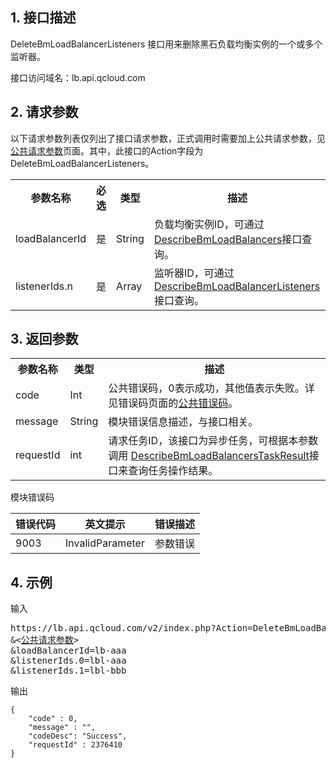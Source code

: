 ## 1. 接口描述
 DeleteBmLoadBalancerListeners 接口用来删除黑石负载均衡实例的一个或多个监听器。
 
接口访问域名：lb.api.qcloud.com

## 2. 请求参数
   以下请求参数列表仅列出了接口请求参数，正式调用时需要加上公共请求参数，见[公共请求参数](/doc/api/456/6718)页面。其中，此接口的Action字段为 DeleteBmLoadBalancerListeners。
 
<table class="t"><tbody><tr>
<th><b>参数名称</b></th>
<th><b>必选</b></th>
<th><b>类型</b></th>
<th><b>描述</b></th>
<tr>
<td> loadBalancerId
<td> 是
<td> String
<td> 负载均衡实例ID，可通过<a href="" title="DescribeLoadBalancers">DescribeBmLoadBalancers</a>接口查询。
<tr>
<td> listenerIds.n
<td> 是
<td> Array
<td> 监听器ID，可通过<a href="" title="DescribeLoadBalancers">DescribeBmLoadBalancerListeners</a>接口查询。

</tbody></table>

## 3. 返回参数
 
<table class="t"><tbody><tr>
<th><b>参数名称</b></th>
<th><b>类型</b></th>
<th><b>描述</b></th>
<tr>
<td> code
<td> Int
<td> 公共错误码，0表示成功，其他值表示失败。详见错误码页面的<a href="" title="公共错误码">公共错误码</a>。
<tr>
<td> message
<td> String
<td>  模块错误信息描述，与接口相关。
<tr>
<td> requestId
<td> int
<td> 请求任务ID，该接口为异步任务，可根据本参数调用
<a href="">DescribeBmLoadBalancersTaskResult</a>接口来查询任务操作结果。
</tbody></table>

模块错误码

| 错误代码 | 英文提示 | 错误描述 |
|------|------|------|
| 9003 | InvalidParameter | 参数错误 |

## 4. 示例
 
输入
<pre>
https://lb.api.qcloud.com/v2/index.php?Action=DeleteBmLoadBalancerListeners
&<<a href="https://www.qcloud.com/doc/api/229/6976">公共请求参数</a>>
&loadBalancerId=lb-aaa
&listenerIds.0=lbl-aaa
&listenerIds.1=lbl-bbb
</pre>

输出
```
{
    "code" : 0,
    "message" : "",
    "codeDesc": "Success",
    "requestId" : 2376410
}
```


